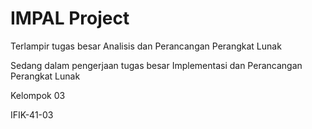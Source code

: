 # IMPAL Project
Terlampir tugas besar Analisis dan Perancangan Perangkat Lunak

Sedang dalam pengerjaan tugas besar Implementasi dan Perancangan Perangkat Lunak

Kelompok 03

IFIK-41-03
